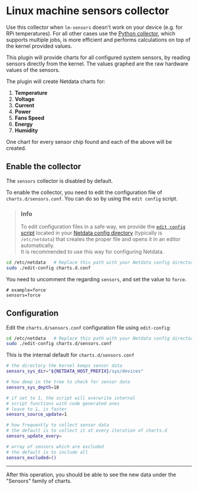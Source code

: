 # Linux machine sensors collector

Use this collector when `lm-sensors` doesn't work on your device (e.g. for RPi temperatures).
For all other cases use the [Python collector](https://github.com/netdata/netdata/blob/master/collectors/python.d.plugin/sensors), which supports multiple
jobs, is more efficient and performs calculations on top of the kernel provided values.

This plugin will provide charts for all configured system sensors, by reading sensors directly from the kernel.
The values graphed are the raw hardware values of the sensors.

The plugin will create Netdata charts for:

1. **Temperature**
2. **Voltage**
3. **Current**
4. **Power**
5. **Fans Speed**
6. **Energy**
7. **Humidity**

One chart for every sensor chip found and each of the above will be created.

## Enable the collector

The `sensors` collector is disabled by default.

To enable the collector, you need to edit the configuration file of `charts.d/sensors.conf`. You can do so by using the `edit config` script.  

> ### Info
>
> To edit configuration files in a safe way, we provide the [`edit config` script](https://github.com/netdata/netdata/blob/master/docs/configure/nodes.md#use-edit-config-to-edit-configuration-files) located in your [Netdata config directory](https://github.com/netdata/netdata/blob/master/docs/configure/nodes.md#the-netdata-config-directory) (typically is `/etc/netdata`) that creates the proper file and opens it in an editor automatically.  
> It is recommended to use this way for configuring Netdata.

```bash
cd /etc/netdata   # Replace this path with your Netdata config directory, if different
sudo ./edit-config charts.d.conf
```

You need to uncomment the regarding `sensors`, and set the value to `force`.

```shell
# example=force
sensors=force
```

## Configuration

Edit the `charts.d/sensors.conf` configuration file using `edit-config`:

```bash
cd /etc/netdata   # Replace this path with your Netdata config directory, if different
sudo ./edit-config charts.d/sensors.conf
```

This is the internal default for `charts.d/sensors.conf`

```sh
# the directory the kernel keeps sensor data
sensors_sys_dir="${NETDATA_HOST_PREFIX}/sys/devices"

# how deep in the tree to check for sensor data
sensors_sys_depth=10

# if set to 1, the script will overwrite internal
# script functions with code generated ones
# leave to 1, is faster
sensors_source_update=1

# how frequently to collect sensor data
# the default is to collect it at every iteration of charts.d
sensors_update_every=

# array of sensors which are excluded
# the default is to include all
sensors_excluded=()
```

---

After this operation, you should be able to see the new data under the "Sensors" family of charts.
